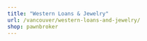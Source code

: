```yaml
---
title: "Western Loans & Jewelry"
url: /vancouver/western-loans-and-jewelry/
shop: pawnbroker
---
```

